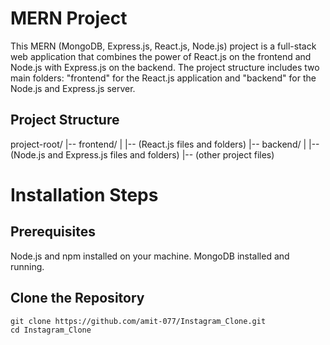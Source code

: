 # MERN Project

This MERN (MongoDB, Express.js, React.js, Node.js) project is a full-stack web application that combines the power of React.js on the frontend and Node.js with Express.js on the backend. The project structure includes two main folders: "frontend" for the React.js application and "backend" for the Node.js and Express.js server.

## Project Structure

project-root/
|-- frontend/
|   |-- (React.js files and folders)
|-- backend/
|   |-- (Node.js and Express.js files and folders)
|-- (other project files)

# Installation Steps
## Prerequisites
Node.js and npm installed on your machine.
MongoDB installed and running.

## Clone the Repository
```
git clone https://github.com/amit-077/Instagram_Clone.git
cd Instagram_Clone
```

